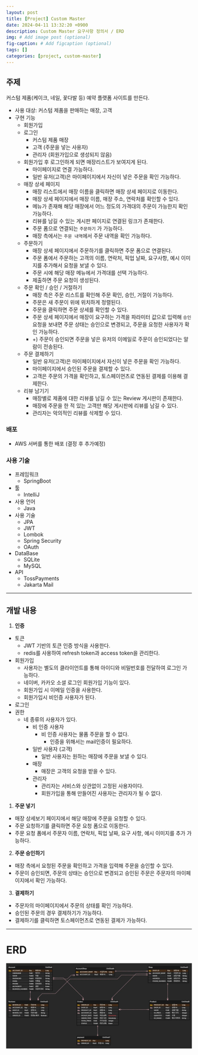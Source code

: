 ```yaml
---
layout: post
title: [Project] Custom Master
date: 2024-04-11 13:32:20 +0900
description: Custom Master 요구사항 정의서 / ERD
img: # Add image post (optional)
fig-caption: # Add figcaption (optional)
tags: []
categories: [project, custom-master]
---
```


## 주제

커스텀 제품(케이크, 네일, 꽃다발 등) 예약 플랫폼 사이트를 만든다.

- 사용 대상: 커스텀 제품을 판매하는 매장, 고객
- 구현 기능
  - 회원가입
  - 로그인
    - 커스텀 제품 매장
    - 고객 (주문을 넣는 사용자)
    - 관리자 (회원가입으로 생성되지 않음)
  - 회원가입 후 로그인하게 되면 매장리스트가 보여지게 된다.
    - 마이페이지로 연결 가능하다.
    - 일반 유저(고객)은 마이페이지에서 자신이 넣은 주문을 확인 가능하다.
  - 매장 상세 페이지
    - 매장 리스트에서 매장 이름을 클릭하면 매장 상세 페이지로 이동한다.
    - 매장 상세 페이지에서 매장 이름, 매장 주소, 연락처를 확인할 수 있다.
    - 메뉴가 존재해 해당 매장에서 어느 정도의 가격대의 주문이 가능한지 확인 가능하다.
    - 리뷰를 남길 수 있는 게시판 페이지로 연결된 링크가 존재한다.
    - 주문 폼으로 연결되는 `주문하기` 가 가능하다.
    - 매장 측에서는 `주문 내역`에서 주문 내역을 확인 가능하다.
  - 주문하기
    - 매장 상세 페이지에서 주문하기를 클릭하면 주문 폼으로 연결된다.
    - 주문 폼에서 주문하는 고객의 이름, 연락처, 픽업 날짜, 요구사항, 예시 이미지를 추가해서 요청을 보낼 수 있다.
    - 주문 시에 해당 매장 메뉴에서 가격대를 선택 가능하다.
    - 제출하면 주문 요청이 생성된다.
  - 주문 확인 / 승인 / 거절하기
    - 매장 측은 주문 리스트를 확인해 주문 확인, 승인, 거절이 가능하다.
    - 주문은 새 주문이 위에 위치하게 정렬된다.
    - 주문을 클릭하면 주문 상세를 확인할 수 있다.
    - 주문 상세 페이지에서 매장이 요구하는 가격을 파라미터 값으로 입력해 `승인`요청을 보내면 주문 상태는 승인으로 변경되고, 주문을 요청한 사용자가 확인 가능하다.
    - +) 주문이 승인되면 주문을 넣은 유저의 이메일로 주문이 승인되었다는 알람이 전송된다.
  - 주문 결제하기
    - 일반 유저(고객)은 마이페이지에서 자신이 넣은 주문을 확인 가능하다.
    - 마이페이지에서 승인된 주문을 결제할 수 있다.
    - 고객은 주문의 가격을 확인하고, 토스페이먼츠로 연동된 결제를 이용해 결제한다.
  - 리뷰 남기기
    - 매장별로 제품에 대한 리뷰를 남길 수 있는 Review 게시판이 존재한다.
    - 매장에 주문을 한 적 있는 고객만 해당 게시판에 리뷰를 남길 수 있다.
    - 관리자는 악의적인 리뷰를 삭제할 수 있다.

### 배포

- AWS 서버를 통한 배포 (결정 후 추가예정)

### 사용 기술

- 프레임워크
  - SpringBoot
- 툴
  - IntelliJ
- 사용 언어
  - Java
- 사용 기술
  - JPA
  - JWT
  - Lombok
  - Spring Security
  - OAuth
- DataBase
  - SQLite
  - MySQL
- API
  - TossPayments
  - Jakarta Mail

---

## 개발 내용

1. **인증**
- 토큰
  - JWT 기반의 토큰 인증 방식을 사용한다.
  - redis를 사용하여 refresh token과 access token을 관리한다.
- 회원가입
  - 사용자는 별도의 클라이언트를 통해 아이디와 비밀번호를 전달하여 로그인 가능하다.
  - 네이버, 카카오 소셜 로그인 회원가입 기능이 있다.
  - 회원가입 시 이메일 인증을 사용한다.
  - 회원가입시 비인증 사용자가 된다.
- 로그인
- 권한
  - 네 종류의 사용자가 있다.
    - 비 인증 사용자
      - 비 인증 사용자는 물품 주문을 할 수 없다.
        - 인증을 위해서는 mail인증이 필요하다.
    - 일반 사용자 (고객)
      - 일반 사용자는 원하는 매장에 주문을 보낼 수 있다.
    - 매장
      - 매장은 고객의 요청을 받을 수 있다.
    - 관리자
      - 관리자는 서비스와 상관없이 고정된 사용자이다.
      - 회원가입을 통해 만들어진 사용자는 관리자가 될 수 없다.
1. **주문 넣기**
  - 매장 상세보기 페이지에서 해당 매장에 주문을 요청할 수 있다.
  - 주문 요청하기를 클릭하면 주문 요청 폼으로 이동한다.
  - 주문 요청 폼에서 주문자 이름, 연락처, 픽업 날짜, 요구 사항, 예시 이미지를 추가 가능하다.
2.  **주문 승인하기**
  - 매장 측에서 요청된 주문을 확인하고 가격을 입력해 주문을 승인할 수 있다.
  - 주문이 승인되면, 주문의 상태는 승인으로 변경되고 승인된 주문은 주문자의 마이페이지에서 확인 가능하다.
3. **결제하기**
  - 주문자의 마이페이지에서 주문의 상태를 확인 가능하다.
  - 승인된 주문의 경우 결제하기가 가능하다.
  - 결제하기를 클릭하면 토스페이먼츠로 연동된 결제가 가능하다.

---
# ERD
![img.png](/assets/img/posts/project/custom-master/img.png)
